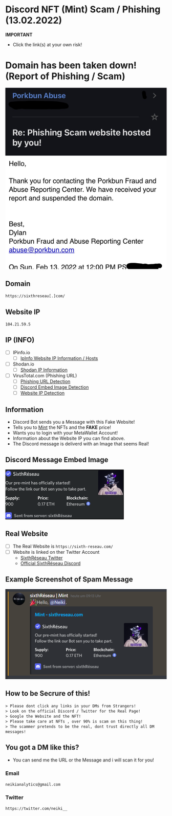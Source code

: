 # Discord NFT (Mint) Scam / Phishing (13.02.2022)

**IMPORTANT**
- Click the link(s) at your own risk!

# Domain has been taken down! (Report of Phishing / Scam)

![](https://github.com/NeikiDev/NeikiAnalytics/blob/main/assets/domain_down_1.jpg)

## Domain
```
https://sixthreseau[.]com/
```
## Website IP
```
104.21.59.5
```

## IP (INFO)
- [ ] IPinfo.io
    - [ ] [IpInfo Website IP Information / Hosts](https://ipinfo.io/104.21.59.5)

- [ ] Shodan.io
    - [ ] [Shodan IP Information](https://www.shodan.io/host/104.21.59.5)

- [ ] VirusTotal.com (Phishing URL)
    - [ ] [Phishing URL Detection](https://www.virustotal.com/gui/url/3d70daae698939f43cb2918a11fe46c4b55656f042540bf6eebd034da0156e4e?nocache=1)
    - [ ] [Discord Embed Image Detection](https://www.virustotal.com/gui/file/d322fd3a3c800ef2415434df1faa605051fb60e5bfaf246b4ffd7f138cfe2b13?nocache=1)
    - [ ] [Website IP Detection](https://www.virustotal.com/gui/url/4e7c1785c650869061b821eb8d344d20bec15a567afd79d576b3ac80841340ec)
 
## Information
- Discord Bot sends you a Message with this Fake Website!
- Tells you to [Mint](https://101blockchains.com/nft-minting/) the NFTs and the **FAKE** price!
- Wants you to login with your MetaWallet Account!
- Information about the Website IP you can find above.
- The Discord message is deliverd with an Image that seems Real!

## Discord Message Embed Image

![](https://github.com/NeikiDev/NeikiAnalytics/blob/main/assets/scrnsht-sixthreseau-embed.png)

## Real Website

- [ ] The Real Website is ```https://sixth-reseau.com/``` 
- [ ] Website is linked on ther Twitter Account
    - [SixthRéseau Twitter](https://twitter.com/SixthReseau/)
    - [Official SixthRéseau Discord](https://discord.gg/reseau)

## Example Screenshot of Spam Message

![](https://github.com/NeikiDev/NeikiAnalytics/blob/main/assets/scrnsht-sixthreseau%231.png)


## How to be Secrure of this!

```
> Please dont click any links in your DMs from Strangers!
> Look on the official Discord / Twitter for the Real Page!
> Google the Website and the NFT!
> Please take care at NFTs , over 90% is scam on this thing!
> The scammer pretends to be the real, dont trust directly all DM messages!
```

## You got a DM like this?
- You can send me the URL or the Message and i will scan it for you!

### Email
```
neikianalytics@gmail.com
```

### Twitter
```
https://twitter.com/neiki__
```